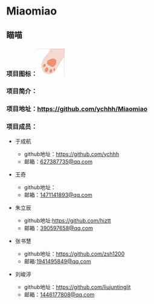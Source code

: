 # Miaomiao
## 瞄喵

### 项目图标：![miaomiao](img/hicon.jpg)

### 项目简介：


### 项目地址：<https://github.com/ychhh/Miaomiao>

### 项目成员：

- 于成航
  - github地址：<https://github.com/ychhh>
  - 邮箱：627387735@qq.com
- 王奇
   - github地址：
   - 邮箱：1471141893@qq.com
- 朱立辰
   - github地址:<https://github.com/hiztt>
   - 邮箱：390597658@qq.com
- 张书慧
   - github地址：<https://github.com/zsh1200>
   - 邮箱:1941495849@qq.com

- 刘峻渟
   - github地址：<https://github.com/liujuntingljt>
   - 邮箱：1446177808@qq.com

